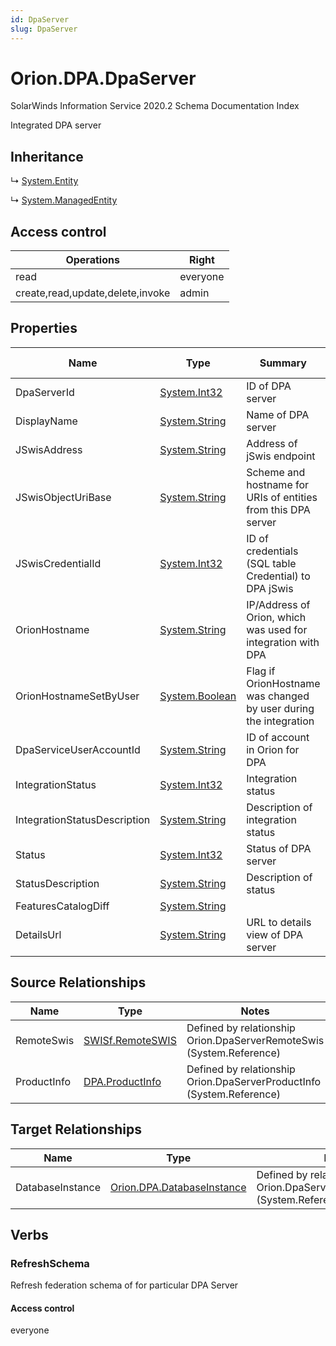 ```yaml
---
id: DpaServer
slug: DpaServer
---
```


# Orion.DPA.DpaServer

SolarWinds Information Service 2020.2 Schema Documentation Index

Integrated DPA server

## Inheritance

↳ [System.Entity](./../System/Entity)

↳ [System.ManagedEntity](./../System/ManagedEntity)

## Access control

| Operations | Right |
| ------ | ------ |
| read | everyone |
| create,read,update,delete,invoke | admin |

## Properties

| Name | Type | Summary | Access Control |
| ------ | ------ | ------ | ------ |
| DpaServerId | [System.Int32](https://docs.microsoft.com/en-us/dotnet/api/system.int32) | ID of DPA server | everyone |
| DisplayName | [System.String](https://docs.microsoft.com/en-us/dotnet/api/system.string) | Name of DPA server | everyone |
| JSwisAddress | [System.String](https://docs.microsoft.com/en-us/dotnet/api/system.string) | Address of jSwis endpoint | everyone |
| JSwisObjectUriBase | [System.String](https://docs.microsoft.com/en-us/dotnet/api/system.string) | Scheme and hostname for URIs of entities from this DPA server | everyone |
| JSwisCredentialId | [System.Int32](https://docs.microsoft.com/en-us/dotnet/api/system.int32) | ID of credentials (SQL table Credential) to DPA jSwis | everyone |
| OrionHostname | [System.String](https://docs.microsoft.com/en-us/dotnet/api/system.string) | IP/Address of Orion, which was used for integration with DPA | everyone |
| OrionHostnameSetByUser | [System.Boolean](https://docs.microsoft.com/en-us/dotnet/api/system.boolean) | Flag if OrionHostname was changed by user during the integration | everyone |
| DpaServiceUserAccountId | [System.String](https://docs.microsoft.com/en-us/dotnet/api/system.string) | ID of account in Orion for DPA | everyone |
| IntegrationStatus | [System.Int32](https://docs.microsoft.com/en-us/dotnet/api/system.int32) | Integration status | everyone |
| IntegrationStatusDescription | [System.String](https://docs.microsoft.com/en-us/dotnet/api/system.string) | Description of integration status | everyone |
| Status | [System.Int32](https://docs.microsoft.com/en-us/dotnet/api/system.int32) | Status of DPA server | everyone |
| StatusDescription | [System.String](https://docs.microsoft.com/en-us/dotnet/api/system.string) | Description of status | everyone |
| FeaturesCatalogDiff | [System.String](https://docs.microsoft.com/en-us/dotnet/api/system.string) |  | everyone |
| DetailsUrl | [System.String](https://docs.microsoft.com/en-us/dotnet/api/system.string) | URL to details view of DPA server | everyone |

## Source Relationships

| Name | Type | Notes |
| ------ | ------ | ------ |
| RemoteSwis | [SWISf.RemoteSWIS](./../SWISf/RemoteSWIS) | Defined by relationship Orion.DpaServerRemoteSwis (System.Reference) |
| ProductInfo | [DPA.ProductInfo](./../DPA/ProductInfo) | Defined by relationship Orion.DpaServerProductInfo (System.Reference) |

## Target Relationships

| Name | Type | Notes |
| ------ | ------ | ------ |
| DatabaseInstance | [Orion.DPA.DatabaseInstance](./../Orion.DPA/DatabaseInstance) | Defined by relationship Orion.DpaServerDatabaseInstance (System.Reference) |

## Verbs

### RefreshSchema

Refresh federation schema of for particular DPA Server

#### Access control

everyone


